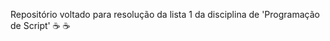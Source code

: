 Repositório voltado para resolução da lista 1 da disciplina de 'Programação de Script' :coffee: :coffee:


